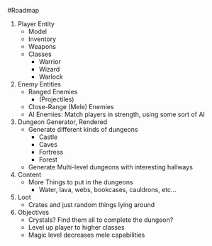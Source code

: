 #Roadmap

1. Player Entity
    - Model
    - Inventory
    - Weapons
    - Classes
        - Warrior
        - Wizard
        - Warlock
2. Enemy Entities
    - Ranged Enemies
        - (Projectiles)
    - Close-Range (Mele) Enemies
    - AI Enemies: Match players in strength, using some sort of AI
3. Dungeon Generator, Rendered
    - Generate different kinds of dungeons
        - Castle
        - Caves
        - Fortress
        - Forest
    - Generate Multi-level dungeons with interesting hallways
4. Content
    - More Things to put in the dungeons
        - Water, lava, webs, bookcases, cauldrons, etc...
3. Loot
    - Crates and just random things lying around
4. Objectives
    - Crystals? Find them all to complete the dungeon?
    - Level up player to higher classes
    - Magic level decreases mele capabilities
    
